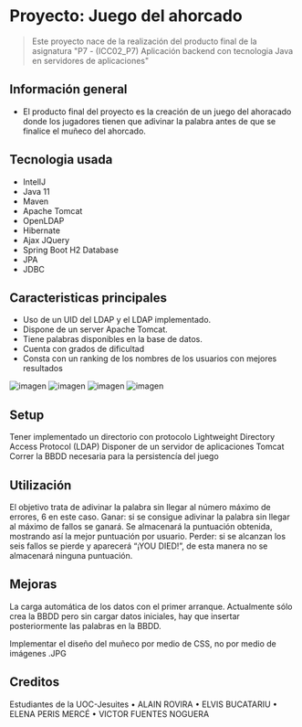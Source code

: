 # Proyecto: Juego del ahorcado

> Este proyecto nace de la realización del producto final de la asignatura "P7 - (ICC02_P7) Aplicación backend con tecnologia Java en servidores de aplicaciones"


## Información general

- El producto final del proyecto es la creación de un juego del ahoracado donde los jugadores tienen que  adivinar la palabra antes de que se finalice el muñeco del ahorcado.


## Tecnologia usada

- IntellJ
- Java 11
- Maven
- Apache Tomcat 
- OpenLDAP 
- Hibernate 
- Ajax JQuery 
- Spring Boot H2 Database
- JPA
- JDBC


## Caracteristicas principales

- Uso de un UID del LDAP y el LDAP implementado.
- Dispone de un server Apache Tomcat.
- Tiene palabras disponibles en la base de datos.
- Cuenta con grados de dificultad
- Consta con un ranking de los nombres de los usuarios con mejores resultados

![imagen](https://user-images.githubusercontent.com/62967242/142778702-412546b0-0654-47ba-a58c-ae72f1734db9.png)
![imagen](https://user-images.githubusercontent.com/62967242/142778686-df16e5aa-adb2-46a1-b4e4-df8db7ccc81a.png)
![imagen](https://user-images.githubusercontent.com/62967242/142778690-c53096db-d690-4581-aeef-d83abb7aafa2.png)
![imagen](https://user-images.githubusercontent.com/62967242/142778692-3f0e0a9c-04d3-4de6-a118-56bf4de849c4.png)



## Setup

Tener implementado un directorio con protocolo Lightweight Directory Access Protocol (LDAP)
Disponer de un servidor de aplicaciones Tomcat
Correr la BBDD necesaria para la persistencía del juego



## Utilización

El objetivo trata de adivinar la palabra sin llegar al número máximo de errores, 6 en este caso.
Ganar: si se consigue adivinar la palabra sin llegar al máximo de fallos se ganará. Se almacenará la puntuación obtenida, mostrando así la mejor puntuación por usuario.
Perder: si se alcanzan los seis fallos se pierde y aparecerá “¡YOU DIED!”, de esta manera no se almacenará ninguna puntuación.


## Mejoras

La carga automática de los datos con el primer arranque.
Actualmente sólo crea la BBDD pero sin cargar datos iniciales, hay que insertar posteriormente las palabras en la BBDD.

Implementar el diseño del muñeco por medio de CSS, no por medio de imágenes .JPG


## Creditos

Estudiantes de la UOC-Jesuites
• ALAIN ROVIRA
• ELVIS BUCATARIU
• ELENA PERIS MERCÉ
• VICTOR FUENTES NOGUERA



